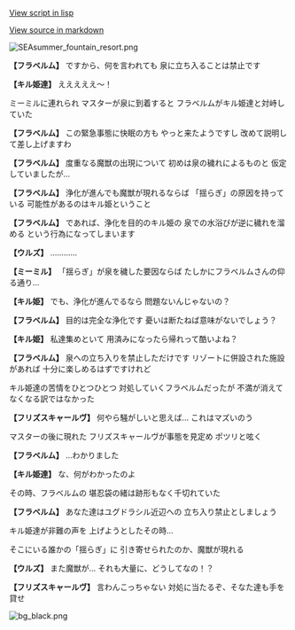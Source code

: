 [View script in lisp](../scripts/202308051.txt)

[View source in markdown](202308051.md)

![SEAsummer_fountain_resort.png](../images/backgrounds/SEAsummer_fountain_resort.png)

**【フラベルム】**
ですから、何を言われても
泉に立ち入ることは禁止です

**【キル姫達】**
えええええ～！

ミーミルに連れられ
マスターが泉に到着すると
フラベルムがキル姫達と対峙していた

**【フラベルム】**
この緊急事態に快眠の方も
やっと来たようですし
改めて説明して差し上げますわ

**【フラベルム】**
度重なる魔獣の出現について
初めは泉の穢れによるものと
仮定していましたが…

**【フラベルム】**
浄化が進んでも魔獣が現れるならば
「揺らぎ」の原因を持っている
可能性があるのはキル姫ということ

**【フラベルム】**
であれば、浄化を目的のキル姫の
泉での水浴びが逆に穢れを溜める
という行為になってしまいます

**【ウルズ】**
…………

**【ミーミル】**
「揺らぎ」が泉を穢した要因ならば
たしかにフラベルムさんの仰る通り…

**【キル姫】**
でも、浄化が進んでるなら
問題ないんじゃないの？

**【フラベルム】**
目的は完全な浄化です
憂いは断たねば意味がないでしょう？

**【キル姫】**
私達集めといて
用済みになったら帰れって酷いよね？

**【フラベルム】**
泉への立ち入りを禁止しただけです
リゾートに併設された施設があれば
十分に楽しめるはずですけれど

キル姫達の苦情をひとつひとつ
対処していくフラベルムだったが
不満が消えてなくなる訳ではなかった

**【フリズスキャールヴ】**
何やら騒がしいと思えば…
これはマズいのう

マスターの後に現れた
フリズスキャールヴが事態を見定め
ポツリと呟く

**【フラベルム】**
…わかりました

**【キル姫達】**
な、何がわかったのよ

その時、フラベルムの
堪忍袋の緒は跡形もなく千切れていた

**【フラベルム】**
あなた達はユグドラシル近辺への
立ち入り禁止としましょう

キル姫達が非難の声を
上げようとしたその時…

そこにいる誰かの「揺らぎ」に
引き寄せられたのか、魔獣が現れる

**【ウルズ】**
また魔獣が…
それも大量に、どうしてなの！？

**【フリズスキャールヴ】**
言わんこっちゃない
対処に当たるぞ、そなた達も手を貸せ

![bg_black.png](../images/backgrounds/bg_black.png)
